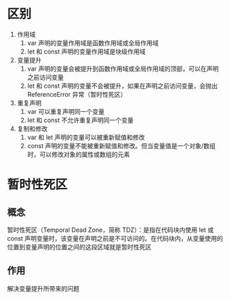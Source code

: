 # 区别

1. 作用域
   1. var 声明的变量作用域是函数作用域或全局作用域
   2. let 和 const 声明的变量作用域是块级作用域
2. 变量提升
   1. var 声明的变量会被提升到函数作用域或全局作用域的顶部，可以在声明之前访问变量
   2. let 和 const 声明的变量不会被提升，如果在声明之前访问变量，会抛出 ReferenceError 异常（暂时性死区）
3. 重复声明
   1. var 可以重复声明同一个变量
   2. let 和 const 不允许重复声明同一个变量
4. 复制和修改
   1. var 和 let 声明的变量可以被重新赋值和修改
   2. const 声明的变量不能被重新赋值和修改。但当变量值是一个对象/数组时，可以修改对象的属性或数组的元素

# 暂时性死区

## 概念

暂时性死区（Temporal Dead Zone，简称 TDZ）：是指在代码块内使用 let 或 const 声明变量时，该变量在声明之前是不可访问的。在代码块内，从变量使用的位置到变量声明的位置之间的这段区域就是暂时性死区

## 作用

解决变量提升所带来的问题
